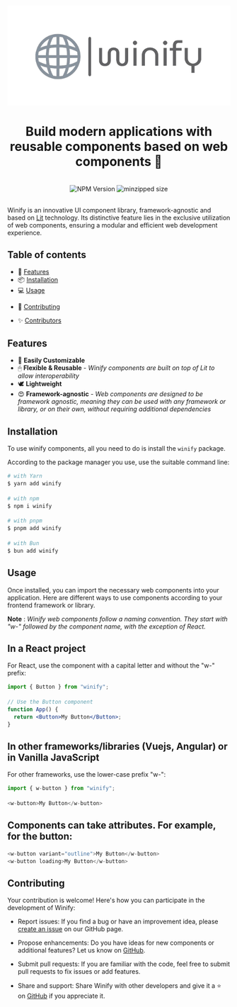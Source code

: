 <p align="center">
  <a href="https://github.com/godwinmanu/winify">
    <img src="https://github.com/godwinmanu/winify/raw/main/assets/winify.png" alt="Winify logo"/>
  </a>
</p>

<h1 align="center">Build modern applications with reusable components based on web components 🚀</h1>
<br />

<div align="center">
    <img src="https://badgen.net/npm/v/winify" alt="NPM Version" />
  <img src="https://badgen.net/bundlephobia/minzip/winify" alt="minzipped size"/>
</div>

<br />

Winify is an innovative UI component library, framework-agnostic and based on [Lit](https://lit.dev/) technology. Its distinctive feature lies in the exclusive utilization of web components, ensuring a modular and efficient web development experience.

## Table of contents

<!-- - 📋 [Documentation](#documentation) -->

- 🚀 [Features](#features)
- 📦 [Installation](#installation)
- 💻 [Usage](#usage)
<!-- - 📚 [CodeSandbox Templates](#codesandbox-templates) -->
- 📝 [Contributing](#contributing)
<!-- - 💖 [Support](#support-winify) -->
- ✨ [Contributors](#contributors)

<!-- ## Documentation

It's the https://chakra-ui.com website for the latest version of Chakra UI. For
older versions head over here

- v1: https://v1.chakra-ui.com
- v0: https://v0.chakra-ui.com
 -->

## Features

- 🔩 **Easily Customizable**
- 🖱 **Flexible & Reusable** - _Winify components are built on top of Lit to allow interoperability_
- 🕊 **Lightweight** <!-- - _less than 10kb including styles_ -->
- 😍 **Framework-agnostic** - _Web components are designed to be framework agnostic, meaning they can be used with any framework or library, or on their own, without requiring additional dependencies_

## Installation

To use winify components, all you need to do is install the
`winify` package.

According to the package manager you use, use the suitable command line:

```sh
# with Yarn
$ yarn add winify

# with npm
$ npm i winify

# with pnpm
$ pnpm add winify

# with Bun
$ bun add winify
```

## Usage

Once installed, you can import the necessary web components into your application. Here are different ways to use components according to your frontend framework or library.

**Note** : _Winify web components follow a naming convention. They start with "w-" followed by the component name, with the exception of React._

## In a React project

For React, use the component with a capital letter and without the "w-" prefix:

```jsx
import { Button } from "winify";

// Use the Button component
function App() {
  return <Button>My Button</Button>;
}
```

## In other frameworks/libraries (Vuejs, Angular) or in Vanilla JavaScript

For other frameworks, use the lower-case prefix "w-":

```javascript
import { w-button } from "winify";

<w-button>My Button</w-button>
```

## Components can take attributes. For example, for the button:

```javascript
<w-button variant="outline">My Button</w-button>
<w-button loading>My Button</w-button>
```

## Contributing

Your contribution is welcome! Here's how you can participate in the development of Winify:

- Report issues: If you find a bug or have an improvement idea, please [create an issue](https://github.com/godwinmanu/winify/issues) on our GitHub page.

- Propose enhancements: Do you have ideas for new components or additional features? Let us know on [GitHub](https://github.com/godwinmanu/winify).

- Submit pull requests: If you are familiar with the code, feel free to submit pull requests to fix issues or add features.

- Share and support: Share Winify with other developers and give it a ⭐ on [GitHub](https://github.com/godwinmanu/winify) if you appreciate it.
